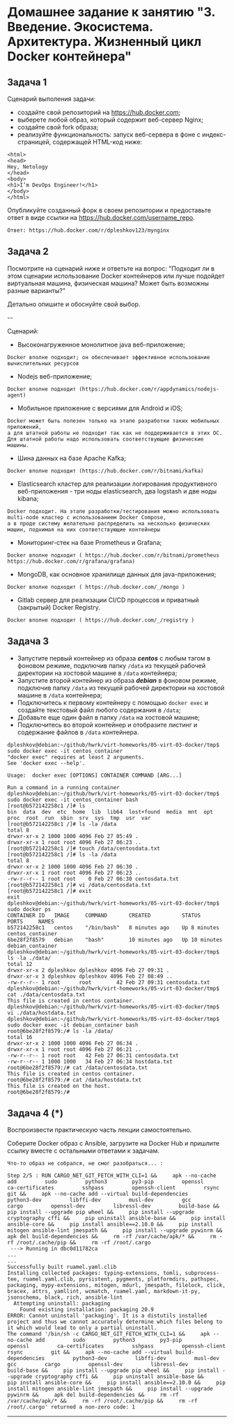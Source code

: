 
# Домашнее задание к занятию "3. Введение. Экосистема. Архитектура. Жизненный цикл Docker контейнера"

## Задача 1

Сценарий выполения задачи:

- создайте свой репозиторий на https://hub.docker.com;
- выберете любой образ, который содержит веб-сервер Nginx;
- создайте свой fork образа;
- реализуйте функциональность:
запуск веб-сервера в фоне с индекс-страницей, содержащей HTML-код ниже:
```
<html>
<head>
Hey, Netology
</head>
<body>
<h1>I’m DevOps Engineer!</h1>
</body>
</html>
```
Опубликуйте созданный форк в своем репозитории и предоставьте ответ в виде ссылки на https://hub.docker.com/username_repo.
```
Ответ: https://hub.docker.com/r/dpleshkov123/mynginx
```

## Задача 2

Посмотрите на сценарий ниже и ответьте на вопрос:
"Подходит ли в этом сценарии использование Docker контейнеров или лучше подойдет виртуальная машина, физическая машина? Может быть возможны разные варианты?"

Детально опишите и обоснуйте свой выбор.

--

Сценарий:

- Высоконагруженное монолитное java веб-приложение;
```
Docker вполне подходит; он обеспечивает эффективное использование вычислительных ресурсов
```

- Nodejs веб-приложение;
```
Docker вполне подходит (https://hub.docker.com/r/appdynamics/nodejs-agent)
```

- Мобильное приложение c версиями для Android и iOS;
```
Docker может быть полезен только на этапе разработки таких мобильных приложений, 
а для штатной работы не подходит так как не поддерживается в этих ОС. 
Для штатной работы надо использовать соответствующие физические машины.
```

- Шина данных на базе Apache Kafka;
```
Docker вполне подходит (https://hub.docker.com/r/bitnami/kafka)
```

- Elasticsearch кластер для реализации логирования продуктивного веб-приложения - три ноды elasticsearch, два logstash и две ноды kibana;
```
Docker подходит. На этапе разработки/тестирования можно использовать multi-node кластер с использованием Docker Compose, 
а в проде систему желательно распределить на несколько физических машин, поднимая на них соответствующие контейнеры 
```

- Мониторинг-стек на базе Prometheus и Grafana;
```
Docker вполне подходит ( https://hub.docker.com/r/bitnami/prometheus https://hub.docker.com/r/grafana/grafana)
```

- MongoDB, как основное хранилище данных для java-приложения;
```
Docker вполне подходит ( https://hub.docker.com/_/mongo )
```

- Gitlab сервер для реализации CI/CD процессов и приватный (закрытый) Docker Registry.
```
Docker вполне подходит ( https://hub.docker.com/_/registry )
```

## Задача 3

- Запустите первый контейнер из образа ***centos*** c любым тэгом в фоновом режиме, подключив папку ```/data``` из текущей рабочей директории на хостовой машине в ```/data``` контейнера;
- Запустите второй контейнер из образа ***debian*** в фоновом режиме, подключив папку ```/data``` из текущей рабочей директории на хостовой машине в ```/data``` контейнера;
- Подключитесь к первому контейнеру с помощью ```docker exec``` и создайте текстовый файл любого содержания в ```/data```;
- Добавьте еще один файл в папку ```/data``` на хостовой машине;
- Подключитесь во второй контейнер и отобразите листинг и содержание файлов в ```/data``` контейнера.
```
dpleshkov@debian:~/github/hwrk/virt-homeworks/05-virt-03-docker/tmp$ sudo docker exec -it centos_container
"docker exec" requires at least 2 arguments.
See 'docker exec --help'.

Usage:  docker exec [OPTIONS] CONTAINER COMMAND [ARG...]

Run a command in a running container
dpleshkov@debian:~/github/hwrk/virt-homeworks/05-virt-03-docker/tmp$ sudo docker exec -it centos_container bash
[root@b572142258c1 /]# ls
bin  data  dev  etc  home  lib  lib64  lost+found  media  mnt  opt  proc  root  run  sbin  srv  sys  tmp  usr  var
[root@b572142258c1 /]# ls -la /data
total 8
drwxr-xr-x 2 1000 1000 4096 Feb 27 05:49 .
drwxr-xr-x 1 root root 4096 Feb 27 06:23 ..
[root@b572142258c1 /]# touch /data/centosdata.txt
[root@b572142258c1 /]# ls -la /data
total 8
drwxr-xr-x 2 1000 1000 4096 Feb 27 06:30 .
drwxr-xr-x 1 root root 4096 Feb 27 06:23 ..
-rw-r--r-- 1 root root    0 Feb 27 06:30 centosdata.txt
[root@b572142258c1 /]# vi /data/centosdata.txt 
[root@b572142258c1 /]# exit
exit
dpleshkov@debian:~/github/hwrk/virt-homeworks/05-virt-03-docker/tmp$ sudo docker ps
CONTAINER ID   IMAGE     COMMAND       CREATED          STATUS          PORTS     NAMES
b572142258c1   centos    "/bin/bash"   8 minutes ago    Up 8 minutes              centos_container
6be28f2f8579   debian    "bash"        10 minutes ago   Up 10 minutes             debian_container
dpleshkov@debian:~/github/hwrk/virt-homeworks/05-virt-03-docker/tmp$ ls -la ./data/
total 12
drwxr-xr-x 2 dpleshkov dpleshkov 4096 Feb 27 09:31 .
drwxr-xr-x 3 dpleshkov dpleshkov 4096 Feb 27 08:49 ..
-rw-r--r-- 1 root      root        42 Feb 27 09:31 centosdata.txt
dpleshkov@debian:~/github/hwrk/virt-homeworks/05-virt-03-docker/tmp$ cat ./data/centosdata.txt 
This file is created in centos container.
dpleshkov@debian:~/github/hwrk/virt-homeworks/05-virt-03-docker/tmp$ vi ./data/hostdata.txt
dpleshkov@debian:~/github/hwrk/virt-homeworks/05-virt-03-docker/tmp$ sudo docker exec -it debian_container bash
root@6be28f2f8579:/# ls -la /data/
total 16
drwxr-xr-x 2 1000 1000 4096 Feb 27 06:34 .
drwxr-xr-x 1 root root 4096 Feb 27 06:21 ..
-rw-r--r-- 1 root root   42 Feb 27 06:31 centosdata.txt
-rw-r--r-- 1 1000 1000   34 Feb 27 06:34 hostdata.txt
root@6be28f2f8579:/# cat /data/centosdata.txt 
This file is created in centos container.
root@6be28f2f8579:/# cat /data/hostdata.txt   
This file is created on the host.
root@6be28f2f8579:/#
```

## Задача 4 (*)

Воспроизвести практическую часть лекции самостоятельно.

Соберите Docker образ с Ansible, загрузите на Docker Hub и пришлите ссылку вместе с остальными ответами к задачам.

```
Что-то образ не собрался, не смог разобраться... :

Step 2/5 : RUN CARGO_NET_GIT_FETCH_WITH_CLI=1 &&     apk --no-cache add         sudo         python3        py3-pip         openssl         ca-certificates         sshpass         openssh-client         rsync         git &&     apk --no-cache add --virtual build-dependencies         python3-dev         libffi-dev         musl-dev         gcc         cargo         openssl-dev         libressl-dev         build-base &&     pip install --upgrade pip wheel &&     pip install --upgrade cryptography cffi &&     pip uninstall ansible-base &&     pip install ansible-core &&     pip install ansible==2.10.0 &&     pip install mitogen ansible-lint jmespath &&     pip install --upgrade pywinrm &&     apk del build-dependencies &&     rm -rf /var/cache/apk/* &&     rm -rf /root/.cache/pip &&     rm -rf /root/.cargo
 ---> Running in dbc0d11782ca
...
...
Successfully built ruamel.yaml.clib
Installing collected packages: typing-extensions, tomli, subprocess-tee, ruamel.yaml.clib, pyrsistent, pygments, platformdirs, pathspec, packaging, mypy-extensions, mitogen, mdurl, jmespath, filelock, click, bracex, attrs, yamllint, wcmatch, ruamel.yaml, markdown-it-py, jsonschema, black, rich, ansible-lint
  Attempting uninstall: packaging
    Found existing installation: packaging 20.9
ERROR: Cannot uninstall 'packaging'. It is a distutils installed project and thus we cannot accurately determine which files belong to it which would lead to only a partial uninstall.
The command '/bin/sh -c CARGO_NET_GIT_FETCH_WITH_CLI=1 &&     apk --no-cache add         sudo         python3        py3-pip         openssl         ca-certificates         sshpass         openssh-client         rsync         git &&     apk --no-cache add --virtual build-dependencies         python3-dev         libffi-dev         musl-dev         gcc         cargo         openssl-dev         libressl-dev         build-base &&     pip install --upgrade pip wheel &&     pip install --upgrade cryptography cffi &&     pip uninstall ansible-base &&     pip install ansible-core &&     pip install ansible==2.10.0 &&     pip install mitogen ansible-lint jmespath &&     pip install --upgrade pywinrm &&     apk del build-dependencies &&     rm -rf /var/cache/apk/* &&     rm -rf /root/.cache/pip &&     rm -rf /root/.cargo' returned a non-zero code: 1
```
---
